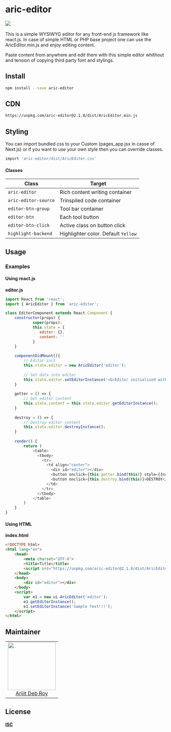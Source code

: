 <div>
  <h1>aric-editor</h1>
</div>

<img class="retina-badge" src="https://badge.fury.io/js/aric-editor.png">
<br/><br/>
This is a simple WYSIWYG editor for any front-end js framework like react.js. In case of simple HTML or PHP base project one can use the AricEditor.min.js and enjoy editing content.

Paste content from anywhere and edit them with this simple editor whithout and tension of copying third party font and stylings.


<h2>Install</h2>

```bash
npm install --save aric-editor
```

<h2>CDN</h2>

```bash
https://unpkg.com/aric-editor@2.1.8/dist/AricEditor.min.js
```

<h2>Styling</h2>

You can import bundled css to your Custom <App> (pages\_app.jsx in casse of Next.js) or if you want to use your own style then you can override classes.

```bash
import 'aric-editor/dist/AricEditor.css'
```
#### Classes

|Class|Target|
|--------|-----------|
|`aric-editor`|Rich content writing container|
|`aric-editor-source`|Trinspiled code container|
|`editor-btn-group`|Tool bar container|
|`editor-btn`|Each tool button|
|`editor-btn-click`|Active class on button click|
|`highlight-backend`|Highlighter color. Default `Yellow`|

<h2>Usage</h2>

### Examples

#### Using react.js

**editor.js**

```js
import React from 'react';
import { AricEditor } from 'aric-editor';

class EditorComponent extends React.Component {
    constructor(props) {
            super(props);
            this.state = {
               editor: {},
               content: ''
            }
    }
       
    componentDidMount(){
        // Editor init
        this.state.editor = new AricEditor('editor');
            
        // Set data into editor
        this.state.editor.setEditorInstance('<b>Editor initialized with demo text.</b>');
    }
    
    getter = () => {
        // Get editor content
        this.state.content = this.state.editor.getEditorInstance();
    }
    
    destroy = () => {
        // Destroy editor content
        this.state.editor.destroyInstance();
    }
    
    render() {
        return (
            <table>
              <tbody>
                <tr>
                  <td align="center">
                    <div id="editor"></div>
                    <button onclick={this.getter.bind(this)} style={{marginRight: '10px'}}>GET</button>
                    <button onclick={this.destroy.bind(this)}>DESTROY</button>
                  </td>
                </tr>
              </tbody>
            </table>
        )
    }    
}
```
#### Using HTML
**index.html**
```html
<!DOCTYPE html>
<html lang="en">
    <head>
        <meta charset="UTF-8">
        <title>Title</title>
        <script src="https://unpkg.com/aric-editor@2.1.8/dist/AricEditor.min.js"></script>
    </head>
    <body>
        <div id="editor"></div>
    </body>
    <script>
        var e1 = new ui.AricEditor('editor');
        e1.getEditorInstance();
        e1.setEditorInstance('Sample Text!!!');
    </script>
</html>
```


<h2>Maintainer</h2>

<table>
  <tbody>
    <tr>
      <td align="center">
        <a href="https://github.com/ArijitDebRoy">
          <img width="150" height="150" src="https://avatars2.githubusercontent.com/u/32073470?s=460&v=4?size=150">
          </br>
          Arijit Deb Roy
        </a>
      </td>
    </tr>
  <tbody>
</table>


## License

#### [ISC](./LICENSE.md)

